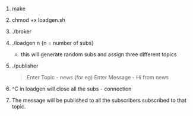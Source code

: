 1. make
2. chmod +x loadgen.sh
3. ./broker
4. ./loadgen n {n = number of subs}
      - this will generate random subs and assign three different topics
5. ./publisher
   > Enter Topic - news (for eg)
   > Enter Message - Hi from news
6. ^C in loadgen will close all the subs - connection

7. The message will be published to all the subscribers subscribed to that topic.
